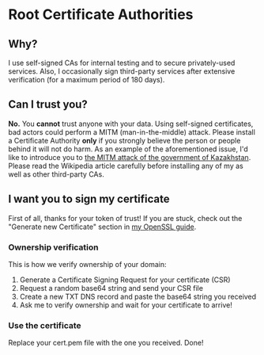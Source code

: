 # Root Certificate Authorities

## Why?
I use self-signed CAs for internal testing and to secure privately-used services.
Also, I occasionally sign third-party services after extensive verification (for a maximum period of 180 days).

## Can I trust you?
**No.** You **cannot** trust anyone with your data. Using self-signed certificates, bad actors could perform a MITM (man-in-the-middle) attack. Please install a Certificate Authority **only** if you strongly believe the person or people behind it will not do harm.
As an example of the aforementioned issue, I'd like to introduce you to [the MITM attack of the government of Kazakhstan](https://en.wikipedia.org/wiki/Kazakhstan_man-in-the-middle_attack). Please read the Wikipedia article carefully before installing any of my as well as other third-party CAs.

## I want you to sign my certificate
First of all, thanks for your token of trust!
If you are stuck, check out the "Generate new Certificate" section in [my OpenSSL guide](https://github.com/0xb1b1/cheat-sheets/blob/main/networking/ssl/self-signed.md#generate-new-certificate).
### Ownership verification
This is how we verify ownership of your domain:
1. Generate a Certificate Signing Request for your certificate (CSR)
2. Request a random base64 string and send your CSR file
3. Create a new TXT DNS record and paste the base64 string you received
4. Ask me to verify ownership and wait for your certificate to arrive!

### Use the certificate
Replace your cert.pem file with the one you received. Done!

